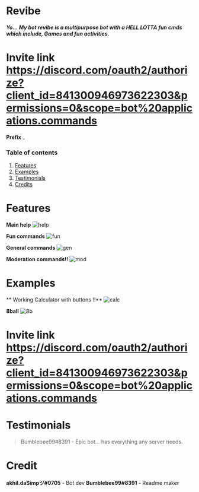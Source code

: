 # Revibe
___Yo... My bot revibe is a multipurpose bot with a HELL LOTTA fun cmds which include, Games and fun activities.___
 
 # Invite link https://discord.com/oauth2/authorize?client_id=841300946973622303&permissions=0&scope=bot%20applications.commands

**Prefix** `,`

### Table of contents
1. [Features](#features)
2. [Examples](#examples)
3. [Testimonials](#testimonials)
4. [Credits](#credit)

# Features
**Main help**
![help](https://media.discordapp.net/attachments/865734794297868288/865961091200712744/help_cmd.png)

**Fun commands**
![fun](https://media.discordapp.net/attachments/865734794297868288/865960511484461056/fun_cmds.png)

**General commands**
![gen](https://media.discordapp.net/attachments/865734794297868288/865963214969372712/Capture.PNG)

**Moderation commands!!**
![mod](https://media.discordapp.net/attachments/865734794297868288/865963210703241226/Capture2.PNG)

# Examples
** Working Calculator with buttons !!**
![calc](https://media.discordapp.net/attachments/865734794297868288/865961534029824051/calc.png)

**8ball**
![8b](https://media.discordapp.net/attachments/865734794297868288/865961517416710174/8ball.png)


# Invite link https://discord.com/oauth2/authorize?client_id=841300946973622303&permissions=0&scope=bot%20applications.commands

# Testimonials
> Bumblebee99#8391 - Epic bot... has everything any server needs.

# Credit
**akhil.daSimpツ#0705** - Bot dev
**Bumblebee99#8391** - Readme maker
